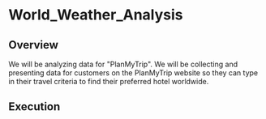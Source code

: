 # World_Weather_Analysis

## Overview
We will be analyzing data for "PlanMyTrip". We will be collecting and presenting data for customers on the PlanMyTrip website so they can type in their travel criteria to find their preferred hotel worldwide. 

## Execution
